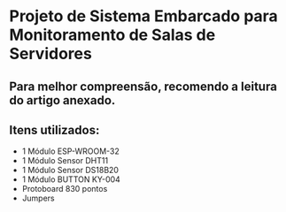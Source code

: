 # Projeto de Sistema Embarcado para Monitoramento de Salas de Servidores
## **Para melhor compreensão, recomendo a leitura do artigo anexado.**
## Itens utilizados:
- 1 Módulo ESP-WROOM-32
- 1 Módulo Sensor DHT11
- 1 Módulo Sensor DS18B20
- 1 Módulo BUTTON KY-004
- Protoboard 830 pontos
- Jumpers 

